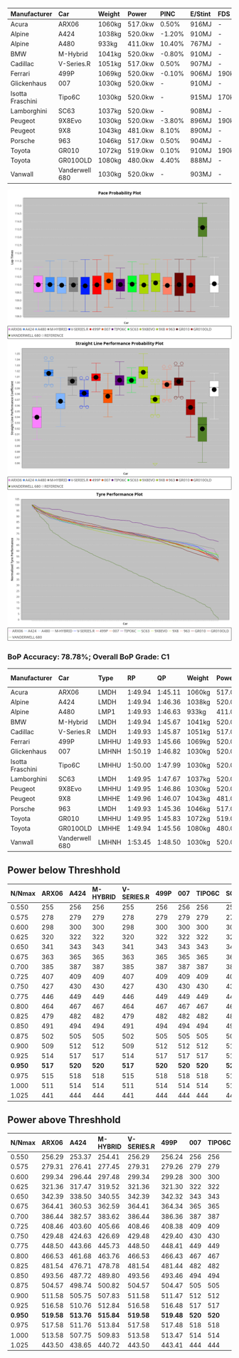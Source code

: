 | Manufacturer     | Car            | Weight | Power   | PINC    | E/Stint | FDS     |
|:-|:-|:-|:-|:-|:-|:-|
| Acura            | ARX06          | 1060kg | 517.0kw | 0.50%   | 916MJ   |    -    |
| Alpine           | A424           | 1038kg | 520.0kw | -1.20%  | 910MJ   |    -    |
| Alpine           | A480           | 933kg  | 411.0kw | 10.40%  | 767MJ   |    -    |
| BMW              | M-Hybrid       | 1041kg | 520.0kw | -0.80%  | 910MJ   |    -    |
| Cadillac         | V-Series.R     | 1051kg | 517.0kw | 0.50%   | 907MJ   |    -    |
| Ferrari          | 499P           | 1069kg | 520.0kw | -0.10%  | 906MJ   | 190kph  |
| Glickenhaus      | 007            | 1030kg | 520.0kw |    -    | 910MJ   |    -    |
| Isotta Fraschini | Tipo6C         | 1030kg | 520.0kw |    -    | 915MJ   | 170kph  |
| Lamborghini      | SC63           | 1037kg | 520.0kw |    -    | 908MJ   |    -    |
| Peugeot          | 9X8Evo         | 1030kg | 520.0kw | -3.80%  | 896MJ   | 190kph  |
| Peugeot          | 9X8            | 1043kg | 481.0kw | 8.10%   | 890MJ   |    -    |
| Porsche          | 963            | 1046kg | 517.0kw | 0.50%   | 904MJ   |    -    |
| Toyota           | GR010          | 1072kg | 519.0kw | 0.10%   | 910MJ   | 190kph  |
| Toyota           | GR010OLD       | 1080kg | 480.0kw | 4.40%   | 888MJ   |    -    |
| Vanwall          | Vanderwell 680 | 1030kg | 520.0kw |    -    | 903MJ   |    -    |

![PACECHART](./IMG/AUTO.png)
![STRAIGHTLINEPERFORMANCECHART](./IMG/AUTO_sp.png)
![TYREPERFORMANCECHART](./IMG/AUTO_tw.png)

### BoP Accuracy: 78.78%; Overall BoP Grade: C1
| Manufacturer     | Car            | Type  | RP      | QP      | Weight | Power¹  | Threshhold | PINC    | Power²   | E/Stint | AVG Vmax  | FDS     | RDLC | L/Stint | BOP-Grade | Model Accuracy | Model Points | Match%  | SimDiff |
|:-|:-|:-|:-|:-|:-|:-|:-|:-|:-|:-|:-|:-|:-|:-|:-|:-|:-|:-|:-|
| Acura            | ARX06          | LMDH  | 1:49.94 | 1:45.11 | 1060kg | 517.0kw | 250.0kph   | 0.50%   | 519.60kw |  916MJ  | 282.16kph |    -    | 1.01 | 33      | -C1       | 100.00%        | 995          | 78.83%  | #       |
| Alpine           | A424           | LMDH  | 1:49.94 | 1:46.36 | 1038kg | 520.0kw | 250.0kph   | -1.20%  | 513.80kw |  910MJ  | 294.09kph |    -    | 1.01 | 33      | -B1       | 100.00%        | 635          | 88.42%  | #       |
| Alpine           | A480           | LMP1  | 1:49.93 | 1:46.63 |  933kg | 411.0kw | 250.0kph   | 10.40%  | 453.70kw |  767MJ  | 286.58kph |    -    | 0.99 | 31      | -A2       | 94.90%         | 707          | 92.30%  | #       |
| BMW              | M-Hybrid       | LMDH  | 1:49.94 | 1:45.67 | 1041kg | 520.0kw | 250.0kph   | -0.80%  | 515.80kw |  910MJ  | 292.11kph |    -    | 1.01 | 33      | -B1       | 100.00%        | 1696         | 87.31%  | #       |
| Cadillac         | V-Series.R     | LMDH  | 1:49.93 | 1:45.87 | 1051kg | 517.0kw | 250.0kph   | 0.50%   | 519.60kw |  907MJ  | 287.72kph |    -    | 1.01 | 33      | ~A1       | 88.64%         | 2076         | 95.65%  | #       |
| Ferrari          | 499P           | LMHHU | 1:49.93 | 1:45.66 | 1069kg | 520.0kw | 250.0kph   | -0.10%  | 519.50kw |  906MJ  | 291.76kph | 190kph  | 1.02 | 33      | -A2       | 91.94%         | 2476         | 93.81%  | #       |
| Glickenhaus      | 007            | LMHNH | 1:50.19 | 1:46.82 | 1030kg | 520.0kw | 0.0kph     |    -    | 520.00kw |  910MJ  | 289.18kph |    -    | 0.96 | 33      | ~A1       | 95.63%         | 1510         | 100.00% | #       |
| Isotta Fraschini | Tipo6C         | LMHHU | 1:50.00 | 1:47.99 | 1030kg | 520.0kw | 0.0kph     |    -    | 520.00kw |  915MJ  | 293.37kph | 170kph  | 1.07 | 33      | +Ω1       | 100.00%        | 66           | 46.93%  | #       |
| Lamborghini      | SC63           | LMDH  | 1:49.95 | 1:47.67 | 1037kg | 520.0kw | 0.0kph     |    -    | 520.00kw |  908MJ  | 292.90kph |    -    | 1.04 | 33      | -B1       | 100.00%        | 504          | 87.05%  | #       |
| Peugeot          | 9X8Evo         | LMHHU | 1:49.95 | 1:46.86 | 1030kg | 520.0kw | 250.0kph   | -3.80%  | 500.20kw |  896MJ  | 293.68kph | 190kph  | 1.02 | 33      | +B2       | 100.00%        | 249          | 81.53%  | #       |
| Peugeot          | 9X8            | LMHHE | 1:49.96 | 1:46.07 | 1043kg | 481.0kw | 250.0kph   | 8.10%   | 520.00kw |  890MJ  | 286.02kph |    -    | 1.02 | 33      | -A2       | 98.33%         | 2173         | 91.96%  | #       |
| Porsche          | 963            | LMDH  | 1:49.93 | 1:45.36 | 1046kg | 517.0kw | 250.0kph   | 0.50%   | 519.60kw |  904MJ  | 290.86kph |    -    | 1.01 | 33      | -A2       | 90.40%         | 5633         | 94.61%  | #       |
| Toyota           | GR010          | LMHHU | 1:49.95 | 1:45.83 | 1072kg | 519.0kw | 250.0kph   | 0.10%   | 519.50kw |  910MJ  | 290.32kph | 190kph  | 1.01 | 33      | ~A1       | 90.11%         | 3235         | 95.79%  | #       |
| Toyota           | GR010OLD       | LMHHE | 1:49.94 | 1:45.56 | 1080kg | 480.0kw | 250.0kph   | 4.40%   | 501.10kw |  888MJ  | 281.42kph |    -    | 1.01 | 33      | -A2       | 99.03%         | 1536         | 90.57%  | #       |
| Vanwall          | Vanderwell 680 | LMHNH | 1:53.45 | 1:48.50 | 1030kg | 520.0kw | 0.0kph     |    -    | 520.00kw |  903MJ  | 280.66kph |    -    | 1.02 | 33      | +Ω2       | 97.68%         | 632          | -43.01% | #       |

## Power below Threshhold
| N/Nmax    | ARX06   | A424    | M-HYBRID | V-SERIES.R | 499P    | 007     | TIPO6C  | SC63    | 9X8EVO  | 9X8     | 963     | GR010   | GR010OLD | VANDERWELL 680 | ​     | RPM      | A480       |
|:-|:-|:-|:-|:-|:-|:-|:-|:-|:-|:-|:-|:-|:-|:-|:-|:-|:-|
|  0.550    |  255    |  256    |  256     |  255       |  256    |  256    |  256    |  256    |  256    |  237    |  255    |  256    |  236     |  256           |  ​    |   --     |  0.00      |
|  0.575    |  278    |  279    |  279     |  278       |  279    |  279    |  279    |  279    |  279    |  259    |  278    |  279    |  258     |  279           |  ​    |   --     |  0.00      |
|  0.600    |  298    |  300    |  300     |  298       |  300    |  300    |  300    |  300    |  300    |  278    |  298    |  299    |  277     |  300           |  ​    |   --     |  0.00      |
|  0.625    |  320    |  322    |  322     |  320       |  322    |  322    |  322    |  322    |  322    |  298    |  320    |  321    |  297     |  322           |  ​    |   --     |  0.00      |
|  0.650    |  341    |  343    |  343     |  341       |  343    |  343    |  343    |  343    |  343    |  318    |  341    |  342    |  317     |  343           |  ​    |   --     |  0.00      |
|  0.675    |  363    |  365    |  365     |  363       |  365    |  365    |  365    |  365    |  365    |  338    |  363    |  364    |  337     |  365           |  ​    |   --     |  0.00      |
|  0.700    |  385    |  387    |  387     |  385       |  387    |  387    |  387    |  387    |  387    |  359    |  385    |  386    |  358     |  387           |  ​    |   --     |  0.00      |
|  0.725    |  407    |  409    |  409     |  407       |  409    |  409    |  409    |  409    |  409    |  379    |  407    |  408    |  378     |  409           |  ​    |   --     |  0.00      |
|  0.750    |  427    |  430    |  430     |  427       |  430    |  430    |  430    |  430    |  430    |  398    |  427    |  429    |  397     |  430           |  ​    |   --     |  0.00      |
|  0.775    |  446    |  449    |  449     |  446       |  449    |  449    |  449    |  449    |  449    |  416    |  446    |  448    |  415     |  449           |  ​    |  5000    |  255.21    |
|  0.800    |  464    |  467    |  467     |  464       |  467    |  467    |  467    |  467    |  467    |  432    |  464    |  466    |  431     |  467           |  ​    |  5500    |  301.25    |
|  0.825    |  479    |  482    |  482     |  479       |  482    |  482    |  482    |  482    |  482    |  446    |  479    |  481    |  445     |  482           |  ​    |  6000    |  336.28    |
|  0.850    |  491    |  494    |  494     |  491       |  494    |  494    |  494    |  494    |  494    |  457    |  491    |  493    |  456     |  494           |  ​    |  6500    |  380.32    |
|  0.875    |  502    |  505    |  505     |  502       |  505    |  505    |  505    |  505    |  505    |  467    |  502    |  504    |  466     |  505           |  ​    |  7000    |  425.35    |
|  0.900    |  509    |  512    |  512     |  509       |  512    |  512    |  512    |  512    |  512    |  473    |  509    |  511    |  472     |  512           |  ​    |  7500    |  435.36    |
|  0.925    |  514    |  517    |  517     |  514       |  517    |  517    |  517    |  517    |  517    |  478    |  514    |  516    |  477     |  517           |  ​    |  8000    |  431.36    |
| **0.950** | **517** | **520** | **520**  | **517**    | **520** | **520** | **520** | **520** | **520** | **481** | **517** | **519** | **480**  | **520**        | **​** | **8500** | **434.36** |
|  0.975    |  515    |  518    |  518     |  515       |  518    |  518    |  518    |  518    |  518    |  479    |  515    |  517    |  478     |  518           |  ​    |  9000    |  217.18    |
|  1.000    |  511    |  514    |  514     |  511       |  514    |  514    |  514    |  514    |  514    |  476    |  511    |  513    |  475     |  514           |  ​    |   --     |  0.00      |
|  1.025    |  441    |  444    |  444     |  441       |  444    |  444    |  444    |  444    |  444    |  411    |  441    |  443    |  410     |  444           |  ​    |   --     |  0.00      |

## Power above Threshhold
| N/Nmax    | ARX06      | A424       | M-HYBRID   | V-SERIES.R | 499P       | 007     | TIPO6C  | SC63    | 9X8EVO     | 9X8        | 963        | GR010      | GR010OLD   | VANDERWELL 680 | ​     | RPM      | A480       |
|:-|:-|:-|:-|:-|:-|:-|:-|:-|:-|:-|:-|:-|:-|:-|:-|:-|:-|
|  0.550    |  256.29    |  253.37    |  254.41    |  256.29    |  256.24    |  256    |  256    |  256    |  246.12    |  256.47    |  256.29    |  256.26    |  247.06    |  256           |  ​    |   --     |  0.00      |
|  0.575    |  279.31    |  276.41    |  277.45    |  279.31    |  279.26    |  279    |  279    |  279    |  269.13    |  279.52    |  279.31    |  279.28    |  270.06    |  279           |  ​    |   --     |  0.00      |
|  0.600    |  299.34    |  296.44    |  297.48    |  299.34    |  299.28    |  300    |  300    |  300    |  289.14    |  299.55    |  299.34    |  299.30    |  290.07    |  300           |  ​    |   --     |  0.00      |
|  0.625    |  321.36    |  317.47    |  319.52    |  321.36    |  321.30    |  322    |  322    |  322    |  309.15    |  321.59    |  321.36    |  321.32    |  310.07    |  322           |  ​    |   --     |  0.00      |
|  0.650    |  342.39    |  338.50    |  340.55    |  342.39    |  342.32    |  343    |  343    |  343    |  330.16    |  342.63    |  342.39    |  342.34    |  331.08    |  343           |  ​    |   --     |  0.00      |
|  0.675    |  364.41    |  360.53    |  362.59    |  364.41    |  364.34    |  365    |  365    |  365    |  351.17    |  364.67    |  364.41    |  364.36    |  352.08    |  365           |  ​    |   --     |  0.00      |
|  0.700    |  386.44    |  382.57    |  383.62    |  386.44    |  386.36    |  387    |  387    |  387    |  372.18    |  386.71    |  386.44    |  386.39    |  373.09    |  387           |  ​    |   --     |  0.00      |
|  0.725    |  408.46    |  403.60    |  405.66    |  408.46    |  408.38    |  409    |  409    |  409    |  393.19    |  408.76    |  408.46    |  408.41    |  394.09    |  409           |  ​    |   --     |  0.00      |
|  0.750    |  429.48    |  424.63    |  426.69    |  429.48    |  429.40    |  430    |  430    |  430    |  413.20    |  429.79    |  429.48    |  429.43    |  414.10    |  430           |  ​    |   --     |  0.00      |
|  0.775    |  448.50    |  443.66    |  445.73    |  448.50    |  448.41    |  449    |  449    |  449    |  432.21    |  448.83    |  448.50    |  448.45    |  433.10    |  449           |  ​    |  5000    |  255.21    |
|  0.800    |  466.53    |  461.68    |  463.76    |  466.53    |  466.43    |  467    |  467    |  467    |  449.22    |  466.86    |  466.53    |  466.47    |  450.11    |  467           |  ​    |  5500    |  301.25    |
|  0.825    |  481.54    |  476.71    |  478.78    |  481.54    |  481.44    |  482    |  482    |  482    |  464.22    |  481.89    |  481.54    |  481.48    |  465.11    |  482           |  ​    |  6000    |  336.28    |
|  0.850    |  493.56    |  487.72    |  489.80    |  493.56    |  493.46    |  494    |  494    |  494    |  475.23    |  493.91    |  493.56    |  493.49    |  476.11    |  494           |  ​    |  6500    |  380.32    |
|  0.875    |  504.57    |  498.74    |  500.82    |  504.57    |  504.47    |  505    |  505    |  505    |  485.23    |  504.93    |  504.57    |  504.50    |  486.12    |  505           |  ​    |  7000    |  425.35    |
|  0.900    |  511.58    |  505.75    |  507.83    |  511.58    |  511.47    |  512    |  512    |  512    |  492.24    |  511.95    |  511.58    |  511.51    |  493.12    |  512           |  ​    |  7500    |  435.36    |
|  0.925    |  516.58    |  510.76    |  512.84    |  516.58    |  516.48    |  517    |  517    |  517    |  497.24    |  516.96    |  516.58    |  516.52    |  498.12    |  517           |  ​    |  8000    |  431.36    |
| **0.950** | **519.58** | **513.76** | **515.84** | **519.58** | **519.48** | **520** | **520** | **520** | **500.24** | **519.96** | **519.58** | **519.52** | **501.12** | **520**        | **​** | **8500** | **434.36** |
|  0.975    |  517.58    |  511.76    |  513.84    |  517.58    |  517.48    |  518    |  518    |  518    |  498.24    |  517.96    |  517.58    |  517.52    |  499.12    |  518           |  ​    |  9000    |  217.18    |
|  1.000    |  513.58    |  507.75    |  509.83    |  513.58    |  513.47    |  514    |  514    |  514    |  495.24    |  513.95    |  513.58    |  513.51    |  496.12    |  514           |  ​    |   --     |  0.00      |
|  1.025    |  443.50    |  438.65    |  440.72    |  443.50    |  443.41    |  444    |  444    |  444    |  427.20    |  443.82    |  443.50    |  443.44    |  428.10    |  444           |  ​    |   --     |  0.00      |
